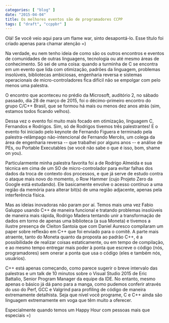 ```yaml
---
categories: [ "blog" ]
date: "2015-04-04"
title: Os melhores eventos são de programadores CCPP
tags: [ "draft", "ccppbr" ]
---
```

Olá! Se você veio aqui para um flame war, sinto desapontá-lo. Esse título foi criado apenas para chamar atenção =)

Na verdade, eu nem tenho ideia de como são os outros encontros e eventos de comunidades de outras linguagens, tecnologia ou até mesmo áreas de conhecimento. Só sei de uma coisa: quando a turminha de C se encontra em um evento que lida com otimização, padrões da linguagem, problemas insolúveis, bibliotecas ambiciosas, engenharia reversa e sistemas operacionais de micro-controladores fica difícil não se empolgar com pelo menos uma palestra.

O encontro que aconteceu no prédio da Microsoft, auditório 2, no sábado passado, dia 28 de março de 2015, foi o décimo-primeiro encontro do grupo C/C++ Brasil, que se formou há mais ou menos dez anos atrás (sim, estamos todos ficando velhos).

Dessa vez o evento foi muito mais focado em otimização, linguagem C, Fernandos e Rodrigos. Sim, só de Rodrigos tivemos três palestrantes! E o evento foi iniciado pelo keynote de Fernando Figuera e terminado pela palestra-relâmpago não-intencional de Fernando Mercês, um colega da área de engenharia reversa -- que trabalhei por alguns anos -- e análise de PEs, ou Portable Executables (se você não sabe o que é isso, bom, shame on you).

Particularmente minha palestra favorita foi a de Rodrigo Almeida e sua técnica em cima de um SO de micro-controlador para evitar falhas dos dados da troca de contexto dos processos, e que já serve de estudo contra o ataque mais novo do momento, o Row Hammer (cujo Projeto Zero da Google está estudando). Ele basicamente envolve o acesso contínuo a uma região da memória para alterar bit(s) de uma região adjacente, apenas pela interferência física.

Mas as ideias inovadoras não param por aí. Temos mais uma vez Fabio Galuppo usando C++ de maneira funcional e tratando problemas insolúveis de maneira mais rápida, Rodrigo Madera tentando unir a transformação de dados em torno de apenas uma biblioteca (a sua Moneta) e tivemos a ilustre presença de Cleiton Santoia que com Daniel Auresco compilaram um paper sobre reflexão em C++ que foi enviado para o comitê. A parte mais atraente, tanto do Moneta quanto da proposta ao padrão C++, é a possibilidade de realizar coisas estaticamente, ou em tempo de compilação, e ao mesmo tempo entregar mais poder à ponta que escreve o código (nós, programadores) sem onerar a ponta que usa o código (eles e também nós, usuários).

C++ está apenas começando, como parece sugerir o breve intervalo das palestras e um talk de 10 minutos sobre o Visual Studio 2015 de Eric Battalio, Senior Program Manager da equipe da IDE. No entanto, mesmo apenas o básico já dá pano para a manga, como pudemos conferir através do uso do Perf, GCC e Valgrind para profiling de código de maneira extremamente detalhista. Seja que nível você programe, C e C++ ainda são linguagem extremamente em voga que têm muito a oferecer.

Especialmente quando temos um Happy Hour com pessoas mais que especiais =)

